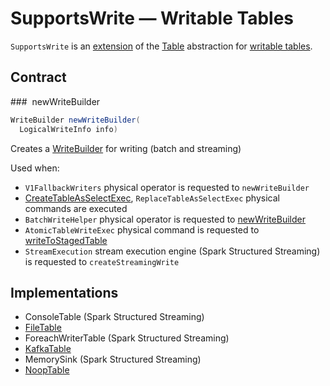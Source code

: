 # SupportsWrite &mdash; Writable Tables

`SupportsWrite` is an [extension](#contract) of the [Table](Table.md) abstraction for [writable tables](#implementations).

## Contract

### <span id="newWriteBuilder"> newWriteBuilder

```java
WriteBuilder newWriteBuilder(
  LogicalWriteInfo info)
```

Creates a [WriteBuilder](WriteBuilder.md) for writing (batch and streaming)

Used when:

* `V1FallbackWriters` physical operator is requested to `newWriteBuilder`
* [CreateTableAsSelectExec](../physical-operators/CreateTableAsSelectExec.md), `ReplaceTableAsSelectExec` physical commands are executed
* `BatchWriteHelper` physical operator is requested to [newWriteBuilder](../physical-operators/BatchWriteHelper.md#newWriteBuilder)
* `AtomicTableWriteExec` physical command is requested to [writeToStagedTable](../physical-operators/AtomicTableWriteExec.md#writeToStagedTable)
* `StreamExecution` stream execution engine (Spark Structured Streaming) is requested to `createStreamingWrite`

## Implementations

* ConsoleTable (Spark Structured Streaming)
* [FileTable](FileTable.md)
* ForeachWriterTable (Spark Structured Streaming)
* [KafkaTable](../kafka/KafkaTable.md)
* MemorySink (Spark Structured Streaming)
* [NoopTable](../datasources/noop/NoopTable.md)
